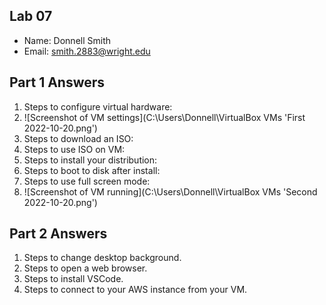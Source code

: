 ## Lab 07

- Name: Donnell Smith
- Email: smith.2883@wright.edu

## Part 1 Answers

1. Steps to configure virtual hardware:
2. ![Screenshot of VM settings](C:\Users\Donnell\VirtualBox VMs 'First 2022-10-20.png')
3. Steps to download an ISO:
4. Steps to use ISO on VM:
5. Steps to install your distribution:
6. Steps to boot to disk after install:
7. Steps to use full screen mode:
8. ![Screenshot of VM running](C:\Users\Donnell\VirtualBox VMs 'Second 2022-10-20.png')

## Part 2 Answers

1. Steps to change desktop background.
2. Steps to open a web browser.
3. Steps to install VSCode.
4. Steps to connect to your AWS instance from your VM.
